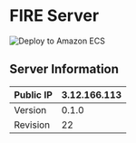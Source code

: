 # FIRE Server
![Deploy to Amazon ECS](https://github.com/mind-matrix/fire/workflows/Deploy%20to%20Amazon%20ECS/badge.svg)

## Server Information

| Public IP | 3.12.166.113 |
|-----------|--------------|
| Version   | 0.1.0        |
| Revision  | 22           |
